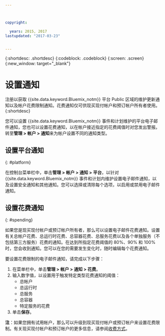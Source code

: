 ```yaml
---



copyright:

  years: 2015, 2017
lastupdated: "2017-03-23"


---
```


{:shortdesc: .shortdesc}
{:codeblock: .codeblock}
{:screen: .screen}
{:new_window: target="_blank"}

# 设置通知
注册以获取 {{site.data.keyword.Bluemix_notm}} 平台 Public 区域的维护更新通知以及帐户花费限制通知。花费通知仅可供现买现付帐户和预订帐户所有者使用。
{:shortdesc}

您可以设置 {{site.data.keyword.Bluemix_notm}} 事件和计划维护的平台电子邮件通知，您也可以设置花费通知，以在帐户接近指定的花费阈值时对您发出警报。转至**管理 > 帐户 > 通知**来为帐户设置不同的通知类型。

## 设置平台通知
{: #platform}

在控制台菜单栏中，单击**管理 > 帐户 > 通知 > 平台**，以针对 {{site.data.keyword.Bluemix_notm}} 事件和计划内维护设置电子邮件通知，以及设置安全通知和其他通知。您可以选择或清除每个选项，以启用或禁用电子邮件通知。

## 设置花费通知
{: #spending}

如果您是现买现付帐户或预订帐户所有者，那么可以设置电子邮件花费通知。设置有关总帐户花费、总运行时花费、总容器花费、总服务花费以及各个单独服务（不包括第三方服务）花费的通知。在达到所指定花费阈值的 80%、90% 和 100% 时，您会收到通知。您可以在您的需要发生变化时，随时编辑每个花费通知。

要设置花费限制的电子邮件通知，请完成以下步骤：
1. 在菜单栏中，单击**管理 > 帐户 > 通知 > 花费**。 
2. 输入数字值，以设置用于触发特定类型花费通知的阈值：
    * 总帐户
    * 总运行时
    * 总服务
    * 总容器
    * 特定服务的花费
3. 单击**保存**。

**注**：如果您拥有试用帐户，那么可以升级到现买现付帐户或预订帐户来设置花费限制。有关现买现付帐户和预订帐户的更多信息，请参阅[收费方式](/docs/pricing/how_charged.html)。

